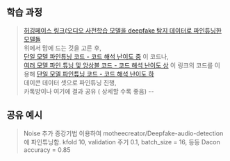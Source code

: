 ## 학습 과정   
> [허깅페이스 링크(오디오 사전학습 모델을 deepfake 탐지 데이터로 파인튜닝한 모델들](https://huggingface.co/models?other=audio-classification&sort=downloads&search=deep)   
> 위에서 맘에 드는 것을 고른 후,    
> [단일 모델 파인튜닝 코드 - 코드 해석 난이도 중](https://dacon.io/competitions/official/236105/codeshare/8435) 이 코드나,    
> [여러 모델 파인 튜닝 및 앙상블 코드 - 코드 해석 난이도 상](https://dacon.io/competitions/official/236105/codeshare/8431) 이 링크의 코드를 이용해
> [단일 모델 파인튜닝 코드 - 코드 해석 난이도 하](https://dacon.io/competitions/official/236105/codeshare/8426)   
> 데이콘 데이터 셋으로 파인튜닝 진행,     
> 카톡방이나 여기에 결과 공유 ( 상세할 수록 좋음)
--   
## 공유 예시   
> Noise 추가 증강기법 이용하여 motheecreator/Deepfake-audio-detection 에 파인튜닝함.
> kfold 10, validation 주기 0.1, batch_size = 16, 등등
> Dacon accuracy = 0.85 


